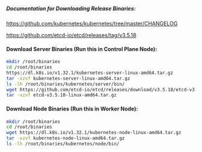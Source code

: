 
##### Documentation for Downloading Release Binaries:

https://github.com/kubernetes/kubernetes/tree/master/CHANGELOG

https://github.com/etcd-io/etcd/releases/tag/v3.5.18


#### Download Server Binaries (Run this in Control Plane Node):

```sh
mkdir /root/binaries
cd /root/binaries
https://dl.k8s.io/v1.32.1/kubernetes-server-linux-amd64.tar.gz
tar -xzvf kubernetes-server-linux-amd64.tar.gz
ls -lh /root/binaries/kubernetes/server/bin/
wget https://github.com/etcd-io/etcd/releases/download/v3.5.18/etcd-v3.5.18-linux-amd64.tar.gz
tar -xzvf etcd-v3.5.18-linux-amd64.tar.gz
```

#### Download Node Binaries (Run this in Worker Node):
```sh
mkdir /root/binaries
cd /root/binaries
wget https://dl.k8s.io/v1.32.1/kubernetes-node-linux-amd64.tar.gz
tar -xzvf kubernetes-node-linux-amd64.tar.gz
ls -lh /root/binaries/kubernetes/node/bin/
```
